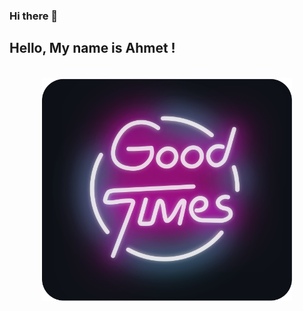 ### Hi there 👋

## Hello, My name is Ahmet !

<div align="center">
	<br>
		<img src="good-times.svg" width="400px">
	<br>
</div>
